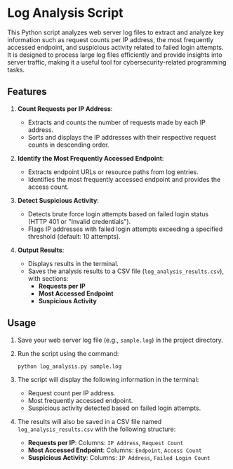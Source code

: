 # Log Analysis Script

This Python script analyzes web server log files to extract and analyze key information such as request counts per IP address, the most frequently accessed endpoint, and suspicious activity related to failed login attempts. It is designed to process large log files efficiently and provide insights into server traffic, making it a useful tool for cybersecurity-related programming tasks.

## Features

1. **Count Requests per IP Address**:
   - Extracts and counts the number of requests made by each IP address.
   - Sorts and displays the IP addresses with their respective request counts in descending order.

2. **Identify the Most Frequently Accessed Endpoint**:
   - Extracts endpoint URLs or resource paths from log entries.
   - Identifies the most frequently accessed endpoint and provides the access count.

3. **Detect Suspicious Activity**:
   - Detects brute force login attempts based on failed login status (HTTP 401 or "Invalid credentials").
   - Flags IP addresses with failed login attempts exceeding a specified threshold (default: 10 attempts).

4. **Output Results**:
   - Displays results in the terminal.
   - Saves the analysis results to a CSV file (`log_analysis_results.csv`), with sections:
     - **Requests per IP**
     - **Most Accessed Endpoint**
     - **Suspicious Activity**

## Usage

1. Save your web server log file (e.g., `sample.log`) in the project directory.
2. Run the script using the command:
    ```bash
    python log_analysis.py sample.log
    ```

3. The script will display the following information in the terminal:
   - Request count per IP address.
   - Most frequently accessed endpoint.
   - Suspicious activity detected based on failed login attempts.

4. The results will also be saved in a CSV file named `log_analysis_results.csv` with the following structure:
   - **Requests per IP**: Columns: `IP Address`, `Request Count`
   - **Most Accessed Endpoint**: Columns: `Endpoint`, `Access Count`
   - **Suspicious Activity**: Columns: `IP Address`, `Failed Login Count`
